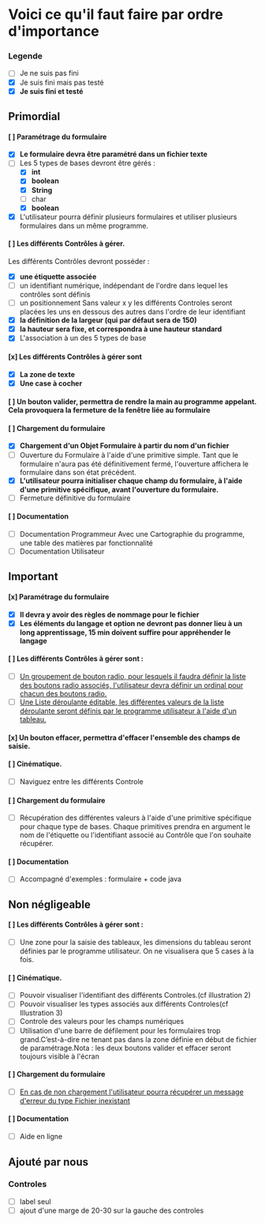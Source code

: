# Voici ce qu'il faut faire par ordre d'importance
### Legende
- [ ] Je ne suis pas fini
- [x] Je suis fini mais pas testé
- [x] **Je suis fini et testé**

## Primordial
#### [ ] Paramétrage du formulaire
- [x] **Le formulaire devra être paramétré dans un fichier texte**
- [ ] Les 5 types de bases devront être gérés :
	- [x] **int**
	- [x] **boolean**
	- [x] **String**
	- [ ] char
	- [x] **boolean**
- [x] L'utilisateur pourra définir plusieurs formulaires et utiliser plusieurs formulaires dans un même programme.

#### [ ] Les différents Contrôles à gérer.
Les différents Contrôles devront posséder :
- [x] **une étiquette associée**
- [ ] un  identifiant numérique, indépendant de l'ordre dans lequel les contrôles sont définis
- [ ] un positionnement Sans valeur x y les différents Controles seront placées les uns en dessous des autres dans l'ordre de leur identifiant
- [x] **la définition de la largeur (qui par défaut sera de 150)**
- [x] **la hauteur sera fixe, et correspondra à une hauteur standard**
- [x] L'association à un des 5 types de base

#### [x] Les différents Contrôles à gérer sont
- [x] **La zone de texte**
- [x] **Une case à cocher**

#### [ ] Un  bouton  valider,  permettra  de  rendre  la main  au  programme  appelant.  Cela  provoquera  la fermeture de la fenêtre liée au formulaire
#### [ ] Chargement du formulaire
- [x] **Chargement d'un Objet Formulaire à partir du nom d'un fichier**
- [ ] Ouverture du Formulaire à l'aide d'une primitive simple. Tant  que  le  formulaire  n'aura  pas  été  définitivement  fermé,  l'ouverture affichera le formulaire dans son état précédent.
- [x] **L'utilisateur  pourra  initialiser  chaque  champ  du  formulaire,  à  l'aide  d'une  primitive spécifique, avant l'ouverture du formulaire.**
- [ ] Fermeture définitive du formulaire

#### [ ] Documentation
- [ ] Documentation Programmeur Avec une Cartographie du programme, une table des matières par fonctionnalité
- [ ] Documentation Utilisateur

## Important

#### [x] Paramétrage du formulaire
- [x] **Il devra y avoir des règles de nommage pour le fichier**
- [x] **Les éléments du langage et option ne devront pas donner lieu à un long apprentissage, 15 min doivent suffire pour appréhender le langage**

#### [ ] Les différents Contrôles à gérer sont :
- [ ] <u>Un groupement de bouton radio, pour lesquels il faudra définir la liste des boutons radio associés, l'utilisateur devra définir un ordinal pour chacun des boutons radio.</u>
- [ ] <u>Une Liste déroulante éditable, les différentes valeurs de la liste déroulante seront définis par le programme utilisateur à l'aide d'un tableau.</u>

#### [x] Un bouton effacer, permettra d'effacer l'ensemble des champs de saisie.

#### [ ] Cinématique.
- [ ] Naviguez entre les différents Controle

#### [ ] Chargement du formulaire
- [ ] Récupération des différentes valeurs à l'aide d'une primitive spécifique pour chaque type de bases. Chaque primitives prendra en argument le nom de l'étiquette ou l'identifiant associé au Contrôle que l'on souhaite récupérer.

#### [ ] Documentation
- [ ] Accompagné d'exemples : formulaire + code java

## Non négligeable

#### [ ] Les différents Contrôles à gérer sont :
- [ ] Une zone pour la saisie des tableaux, les dimensions du tableau seront définies par le programme utilisateur. On ne visualisera que 5 cases à la fois.

#### [ ] Cinématique.
- [ ] Pouvoir visualiser l'identifiant des différents Controles.(cf illustration 2)
- [ ] Pouvoir visualiser les types associés aux différents Controles(cf Illustration 3)
- [ ] Controle des valeurs pour les champs numériques
- [ ] Utilisation d'une barre de défilement pour les formulaires trop grand.C’est-à-dire ne tenant pas dans la zone définie en début de fichier de paramétrage.Nota : les deux boutons valider et effacer seront toujours visible à l'écran

#### [ ] Chargement du formulaire
- [ ] <u>En cas de non chargement l'utilisateur pourra récupérer un message d'erreur du type
Fichier inexistant</u>

#### [ ] Documentation
- [ ] Aide en ligne

## Ajouté par nous
### Controles
- [ ] label seul
- [ ] ajout d'une marge de 20-30 sur la gauche des controles
